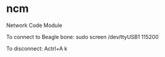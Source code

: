 ncm
===

Network Code Module

To connect to Beagle bone:
sudo screen /dev/ttyUSB1 115200

To disconnect:
Actrl+A k
